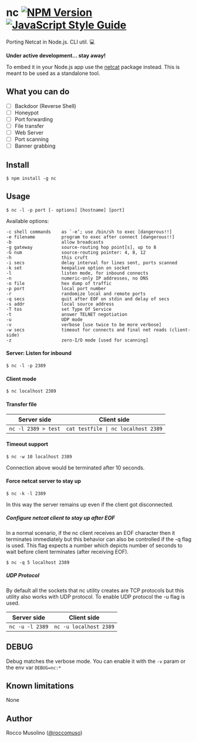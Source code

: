 # nc [![NPM Version](https://img.shields.io/npm/v/nc.svg)](https://www.npmjs.com/package/nc) [![JavaScript Style Guide](https://img.shields.io/badge/code_style-standard-brightgreen.svg)](https://standardjs.com)

Porting Netcat in Node.js. CLI util. :computer:

**Under active development... stay away!**

To embed it in your Node.js app use the [netcat](https://github.com/roccomuso/netcat) package instead. This is meant to be used as a standalone tool.

## What you can do

- [ ] Backdoor (Reverse Shell)
- [ ] Honeypot
- [ ] Port forwarding
- [ ] File transfer
- [ ] Web Server
- [ ] Port scanning
- [ ] Banner grabbing

## Install

    $ npm install -g nc

## Usage

    $ nc -l -p port [- options] [hostname] [port]

Available options:

```
-c shell commands    as `-e’; use /bin/sh to exec [dangerous!!]
-e filename          program to exec after connect [dangerous!!]
-b                   allow broadcasts
-g gateway           source-routing hop point[s], up to 8
-G num               source-routing pointer: 4, 8, 12
-h                   this cruft
-i secs              delay interval for lines sent, ports scanned
-k set               keepalive option on socket
-l                   listen mode, for inbound connects
-n                   numeric-only IP addresses, no DNS
-o file              hex dump of traffic
-p port              local port number
-r                   randomize local and remote ports
-q secs              quit after EOF on stdin and delay of secs
-s addr              local source address
-T tos               set Type Of Service
-t                   answer TELNET negotiation
-u                   UDP mode
-v                   verbose [use twice to be more verbose]
-w secs              timeout for connects and final net reads (client-side)
-z                   zero-I/O mode [used for scanning]
```

#### Server: Listen for inbound

    $ nc -l -p 2389

#### Client mode

    $ nc localhost 2389

#### Transfer file

| Server side         | Client side                        |
|---------------------|------------------------------------|
| `nc -l 2389 > test` | <code>cat testfile &#124; nc localhost 2389</code> |

#### Timeout support

    $ nc -w 10 localhost 2389

Connection above would be terminated after 10 seconds.

#### Force netcat server to stay up

    $ nc -k -l 2389

In this way the server remains up even if the client got disconnected.

##### Configure netcat client to stay up after EOF

In a normal scenario, if the nc client receives an EOF character then it terminates immediately but this behavior can also be controlled if the -q flag is used. This flag expects a number which depicts number of seconds to wait before client terminates (after receiving EOF).

    $ nc -q 5 localhost 2389

##### UDP Protocol

By default all the sockets that nc utility creates are TCP protocols but this utility also works with UDP protocol. To enable UDP protocol the -u flag is used.

| Server side         | Client side                        |
|---------------------|------------------------------------|
| `nc -u -l 2389` | `nc -u localhost 2389` |


## DEBUG

Debug matches the verbose mode.
You can enable it with the `-v` param or the env var `DEBUG=nc:*`

## Known limitations

None

## Author

Rocco Musolino ([@roccomuso](https://twitter.com/roccomuso))
